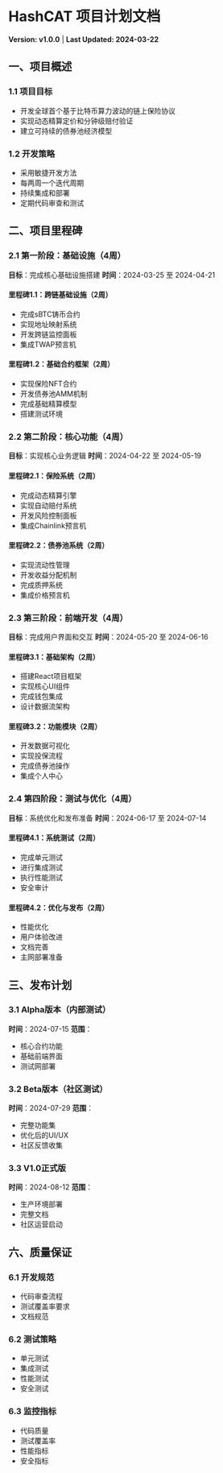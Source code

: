 # HashCAT 项目计划文档
**Version: v1.0.0** | **Last Updated: 2024-03-22**

## 一、项目概述

### 1.1 项目目标
- 开发全球首个基于比特币算力波动的链上保险协议
- 实现动态精算定价和分钟级赔付验证
- 建立可持续的债券池经济模型

### 1.2 开发策略
- 采用敏捷开发方法
- 每两周一个迭代周期
- 持续集成和部署
- 定期代码审查和测试

## 二、项目里程碑

### 2.1 第一阶段：基础设施（4周）
**目标**：完成核心基础设施搭建
**时间**：2024-03-25 至 2024-04-21

#### 里程碑1.1：跨链基础设施（2周）
- 完成sBTC铸币合约
- 实现地址映射系统
- 开发跨链监控面板
- 集成TWAP预言机

#### 里程碑1.2：基础合约框架（2周）
- 实现保险NFT合约
- 开发债券池AMM机制
- 完成基础精算模型
- 搭建测试环境

### 2.2 第二阶段：核心功能（4周）
**目标**：实现核心业务逻辑
**时间**：2024-04-22 至 2024-05-19

#### 里程碑2.1：保险系统（2周）
- 完成动态精算引擎
- 实现自动赔付系统
- 开发风险控制面板
- 集成Chainlink预言机

#### 里程碑2.2：债券池系统（2周）
- 实现流动性管理
- 开发收益分配机制
- 完成质押系统
- 集成价格预言机

### 2.3 第三阶段：前端开发（4周）
**目标**：完成用户界面和交互
**时间**：2024-05-20 至 2024-06-16

#### 里程碑3.1：基础架构（2周）
- 搭建React项目框架
- 实现核心UI组件
- 完成钱包集成
- 设计数据流架构

#### 里程碑3.2：功能模块（2周）
- 开发数据可视化
- 实现投保流程
- 完成债券池操作
- 集成个人中心

### 2.4 第四阶段：测试与优化（4周）
**目标**：系统优化和发布准备
**时间**：2024-06-17 至 2024-07-14

#### 里程碑4.1：系统测试（2周）
- 完成单元测试
- 进行集成测试
- 执行性能测试
- 安全审计

#### 里程碑4.2：优化与发布（2周）
- 性能优化
- 用户体验改进
- 文档完善
- 主网部署准备

## 三、发布计划

### 3.1 Alpha版本（内部测试）
**时间**：2024-07-15
**范围**：
- 核心合约功能
- 基础前端界面
- 测试网部署

### 3.2 Beta版本（社区测试）
**时间**：2024-07-29
**范围**：
- 完整功能集
- 优化后的UI/UX
- 社区反馈收集

### 3.3 V1.0正式版
**时间**：2024-08-12
**范围**：
- 生产环境部署
- 完整文档
- 社区运营启动

## 六、质量保证

### 6.1 开发规范
- 代码审查流程
- 测试覆盖率要求
- 文档规范

### 6.2 测试策略
- 单元测试
- 集成测试
- 性能测试
- 安全测试

### 6.3 监控指标
- 代码质量
- 测试覆盖率
- 性能指标
- 安全指标
